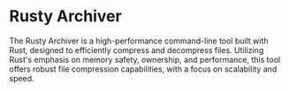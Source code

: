 # Rusty Archiver
The Rusty Archiver is a high-performance command-line tool built with Rust, designed to efficiently compress and decompress files. Utilizing Rust's emphasis on memory safety, ownership, and performance, this tool offers robust file compression capabilities, with a focus on scalability and speed.
